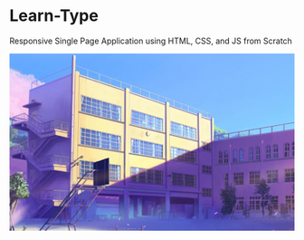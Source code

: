 # Learn-Type
Responsive Single Page Application using HTML, CSS, and JS from Scratch

![Image](images/background/background-home.png)
